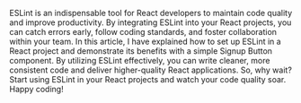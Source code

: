 ESLint is an indispensable tool for React developers to maintain code quality and improve productivity.
By integrating ESLint into your React projects, you can catch errors early, follow coding standards, and foster collaboration within your team.
In this article, I have explained how to set up ESLint in a React project and demonstrate its benefits with a simple Signup Button component.
By utilizing ESLint effectively, you can write cleaner, more consistent code and deliver higher-quality React applications.
So, why wait? Start using ESLint in your React projects and watch your code quality soar. Happy coding! 
